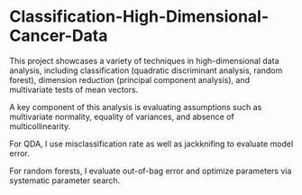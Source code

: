 # Classification-High-Dimensional-Cancer-Data

This project showcases a variety of techniques in high-dimensional data analysis, including classification (quadratic discriminant analysis, random forest), dimension reduction (principal component analysis), and multivariate tests of mean vectors.

A key component of this analysis is evaluating assumptions such as multivariate normality, equality of variances, and absence of multicollinearity.

For QDA, I use misclassification rate as well as jackknifing to evaluate model error.

For random forests, I evaluate out-of-bag error and optimize parameters via systematic parameter search.
